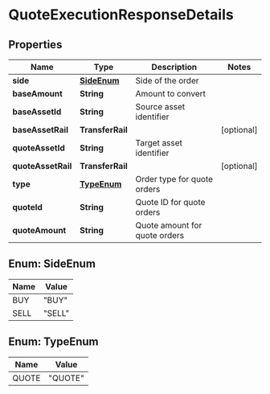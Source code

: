 

# QuoteExecutionResponseDetails


## Properties

| Name | Type | Description | Notes |
|------------ | ------------- | ------------- | -------------|
|**side** | [**SideEnum**](#SideEnum) | Side of the order |  |
|**baseAmount** | **String** | Amount to convert |  |
|**baseAssetId** | **String** | Source asset identifier |  |
|**baseAssetRail** | **TransferRail** |  |  [optional] |
|**quoteAssetId** | **String** | Target asset identifier |  |
|**quoteAssetRail** | **TransferRail** |  |  [optional] |
|**type** | [**TypeEnum**](#TypeEnum) | Order type for quote orders |  |
|**quoteId** | **String** | Quote ID for quote orders |  |
|**quoteAmount** | **String** | Quote amount for quote orders |  |



## Enum: SideEnum

| Name | Value |
|---- | -----|
| BUY | &quot;BUY&quot; |
| SELL | &quot;SELL&quot; |



## Enum: TypeEnum

| Name | Value |
|---- | -----|
| QUOTE | &quot;QUOTE&quot; |



